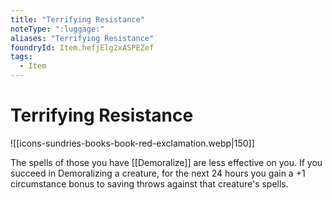 ```yaml
---
title: "Terrifying Resistance"
noteType: ":luggage:"
aliases: "Terrifying Resistance"
foundryId: Item.hefjElg2xASPEZef
tags:
  - Item
---
```


# Terrifying Resistance
![[icons-sundries-books-book-red-exclamation.webp|150]]

The spells of those you have [[Demoralize]] are less effective on you. If you succeed in Demoralizing a creature, for the next 24 hours you gain a +1 circumstance bonus to saving throws against that creature's spells.

